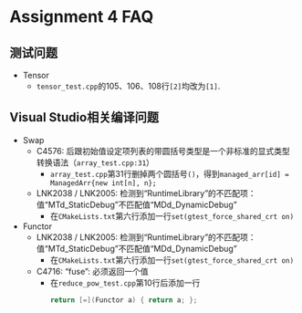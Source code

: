 # Assignment 4 FAQ

## 测试问题

* Tensor
    * `tensor_test.cpp`的105、106、108行`[2]`均改为`[1]`.

## Visual Studio相关编译问题

* Swap
    * C4576: 后跟初始值设定项列表的带圆括号类型是一个非标准的显式类型转换语法（`array_test.cpp:31`）
        * `array_test.cpp`第31行删掉两个圆括号`()`，得到`managed_arr[id] = ManagedArr{new int[n], n};`
    * LNK2038 / LNK2005: 检测到“RuntimeLibrary”的不匹配项：值“MTd_StaticDebug”不匹配值“MDd_DynamicDebug”
        * 在`CMakeLists.txt`第六行添加一行`set(gtest_force_shared_crt on)`
* Functor
    * LNK2038 / LNK2005: 检测到“RuntimeLibrary”的不匹配项：值“MTd_StaticDebug”不匹配值“MDd_DynamicDebug”
        * 在`CMakeLists.txt`第六行添加一行`set(gtest_force_shared_crt on)`
    * C4716: “fuse”: 必须返回一个值
        * 在`reduce_pow_test.cpp`第10行后添加一行
            ```cpp
            return [=](Functor a) { return a; };
            ```
